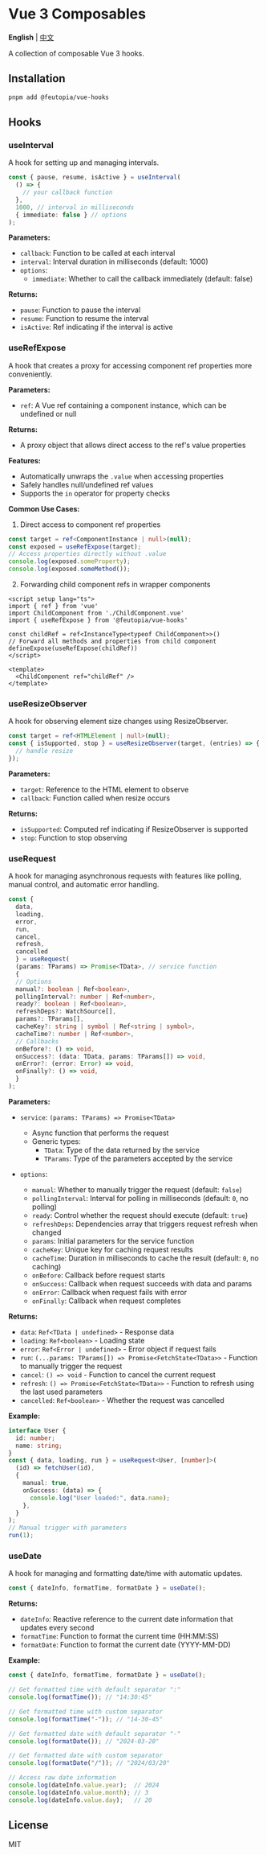 # Vue 3 Composables

**English** | [中文](https://github.com/feutopia/feutopia-monorepo/blob/main/packages/vue-hooks/README.zh-CN.md)

A collection of composable Vue 3 hooks.

## Installation

```bash
pnpm add @feutopia/vue-hooks
```

## Hooks

### useInterval

A hook for setting up and managing intervals.

```ts
const { pause, resume, isActive } = useInterval(
  () => {
    // your callback function
  },
  1000, // interval in milliseconds
  { immediate: false } // options
);
```

**Parameters:**

- `callback`: Function to be called at each interval
- `interval`: Interval duration in milliseconds (default: 1000)
- `options`:
  - `immediate`: Whether to call the callback immediately (default: false)

**Returns:**

- `pause`: Function to pause the interval
- `resume`: Function to resume the interval
- `isActive`: Ref indicating if the interval is active

### useRefExpose

A hook that creates a proxy for accessing component ref properties more conveniently.

**Parameters:**

- `ref`: A Vue ref containing a component instance, which can be undefined or null

**Returns:**

- A proxy object that allows direct access to the ref's value properties

**Features:**

- Automatically unwraps the `.value` when accessing properties
- Safely handles null/undefined ref values
- Supports the `in` operator for property checks

**Common Use Cases:**

1. Direct access to component ref properties

```ts
const target = ref<ComponentInstance | null>(null);
const exposed = useRefExpose(target);
// Access properties directly without .value
console.log(exposed.someProperty);
console.log(exposed.someMethod());
```

2. Forwarding child component refs in wrapper components

```vue
<script setup lang="ts">
import { ref } from 'vue'
import ChildComponent from './ChildComponent.vue'
import { useRefExpose } from '@feutopia/vue-hooks'

const childRef = ref<InstanceType<typeof ChildComponent>>()
// Forward all methods and properties from child component
defineExpose(useRefExpose(childRef))
</script>

<template>
  <ChildComponent ref="childRef" />
</template>
```

### useResizeObserver

A hook for observing element size changes using ResizeObserver.

```ts
const target = ref<HTMLElement | null>(null);
const { isSupported, stop } = useResizeObserver(target, (entries) => {
  // handle resize
});
```

**Parameters:**

- `target`: Reference to the HTML element to observe
- `callback`: Function called when resize occurs

**Returns:**

- `isSupported`: Computed ref indicating if ResizeObserver is supported
- `stop`: Function to stop observing

### useRequest

A hook for managing asynchronous requests with features like polling, manual control, and automatic error handling.

```ts
const {
  data,
  loading,
  error,
  run,
  cancel,
  refresh,
  cancelled
  } = useRequest(
  (params: TParams) => Promise<TData>, // service function
  {
  // Options
  manual?: boolean | Ref<boolean>,
  pollingInterval?: number | Ref<number>,
  ready?: boolean | Ref<boolean>,
  refreshDeps?: WatchSource[],
  params?: TParams[],
  cacheKey?: string | symbol | Ref<string | symbol>,
  cacheTime?: number | Ref<number>,
  // Callbacks
  onBefore?: () => void,
  onSuccess?: (data: TData, params: TParams[]) => void,
  onError?: (error: Error) => void,
  onFinally?: () => void,
  }
);
```

**Parameters:**

- `service`: `(params: TParams) => Promise<TData>`
  - Async function that performs the request
  - Generic types:
    - `TData`: Type of the data returned by the service
    - `TParams`: Type of the parameters accepted by the service

- `options`:
  - `manual`: Whether to manually trigger the request (default: `false`)
  - `pollingInterval`: Interval for polling in milliseconds (default: `0`, no polling)
  - `ready`: Control whether the request should execute (default: `true`)
  - `refreshDeps`: Dependencies array that triggers request refresh when changed
  - `params`: Initial parameters for the service function
  - `cacheKey`: Unique key for caching request results
  - `cacheTime`: Duration in milliseconds to cache the result (default: `0`, no caching)
  - `onBefore`: Callback before request starts
  - `onSuccess`: Callback when request succeeds with data and params
  - `onError`: Callback when request fails with error
  - `onFinally`: Callback when request completes

**Returns:**

- `data`: `Ref<TData | undefined>` - Response data
- `loading`: `Ref<boolean>` - Loading state
- `error`: `Ref<Error | undefined>` - Error object if request fails
- `run`: `(...params: TParams[]) => Promise<FetchState<TData>>` - Function to manually trigger the request
- `cancel`: `() => void` - Function to cancel the current request
- `refresh`: `() => Promise<FetchState<TData>>` - Function to refresh using the last used parameters
- `cancelled`: `Ref<boolean>` - Whether the request was cancelled

**Example:**

```ts
interface User {
  id: number;
  name: string;
}
const { data, loading, run } = useRequest<User, [number]>(
  (id) => fetchUser(id),
  {
    manual: true,
    onSuccess: (data) => {
      console.log("User loaded:", data.name);
    },
  }
);
// Manual trigger with parameters
run(1);
```

### useDate

A hook for managing and formatting date/time with automatic updates.

```ts
const { dateInfo, formatTime, formatDate } = useDate();
```

**Returns:**

- `dateInfo`: Reactive reference to the current date information that updates every second
- `formatTime`: Function to format the current time (HH:MM:SS)
- `formatDate`: Function to format the current date (YYYY-MM-DD)

**Example:**

```ts
const { dateInfo, formatTime, formatDate } = useDate();

// Get formatted time with default separator ":"
console.log(formatTime()); // "14:30:45"

// Get formatted time with custom separator
console.log(formatTime("-")); // "14-30-45"

// Get formatted date with default separator "-"
console.log(formatDate()); // "2024-03-20"

// Get formatted date with custom separator
console.log(formatDate("/")); // "2024/03/20"

// Access raw date information
console.log(dateInfo.value.year);  // 2024
console.log(dateInfo.value.month); // 3
console.log(dateInfo.value.day);   // 20
```

## License

MIT
